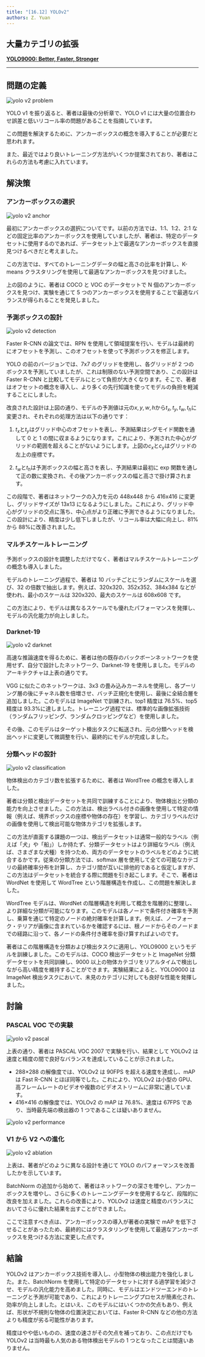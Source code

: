 ```yaml
---
title: "[16.12] YOLOv2"
authors: Z. Yuan
---
```


## 大量カテゴリの拡張

[**YOLO9000: Better, Faster, Stronger**](https://arxiv.org/abs/1612.08242)

---

## 問題の定義

![yolo v2 problem](./img/img9.jpg)

YOLO v1 を振り返ると、著者は最後の分析章で、YOLO v1 には大量の位置合わせ誤差と低いリコール率の問題があることを指摘しています。

この問題を解決するために、アンカーボックスの概念を導入することが必要だと思われます。

また、最近ではより良いトレーニング方法がいくつか提案されており、著者はこれらの方法も考慮に入れています。

## 解決策

### アンカーボックスの選択

![yolo v2 anchor](./img/img1.jpg)

最初にアンカーボックスの選択についてです。以前の方法では、1:1、1:2、2:1 などの固定比率のアンカーボックスを使用していましたが、著者は、特定のデータセットに使用するのであれば、データセット上で最適なアンカーボックスを直接見つけるべきだと考えました。

この方法では、すべてのトレーニングデータの幅と高さの比率を計算し、K-means クラスタリングを使用して最適なアンカーボックスを見つけました。

上の図のように、著者は COCO と VOC のデータセットで N 個のアンカーボックスを見つけ、実験を通じて 5 つのアンカーボックスを使用することで最適なバランスが得られることを発見しました。

### 予測ボックスの設計

![yolo v2 detection](./img/img2.jpg)

Faster R-CNN の論文では、RPN を使用して領域提案を行い、モデルは最終的にオフセットを予測し、このオフセットを使って予測ボックスを修正します。

YOLO の前のバージョンでは、7x7 のグリッドを使用し、各グリッドが 2 つのボックスを予測していましたが、これは制限のない予測空間であり、この設計は Faster R-CNN と比較してモデルにとって負担が大きくなります。そこで、著者はオフセットの概念を導入し、より多くの先行知識を使ってモデルの負担を軽減することにしました。

改良された設計は上図の通り、モデルの予測値は元の$x, y, w, h$から$t_x, t_y, t_w, t_h$に変更され、それぞれの処理方法は以下の通りです：

1. $t_x$と$t_y$はグリッド中心のオフセットを表し、予測結果はシグモイド関数を通して 0 と 1 の間に収まるようになります。これにより、予測された中心がグリッドの範囲を超えることがないようにします。上図の$c_x$と$c_y$はグリッドの左上の座標です。

2. $t_w$と$t_h$は予測ボックスの幅と高さを表し、予測結果は最初に exp 関数を通して正の数に変換され、その後アンカーボックスの幅と高さで掛け算されます。

この段階で、著者はネットワークの入力を元の 448x448 から 416x416 に変更し、グリッドサイズが 13x13 になるようにしました。これにより、グリッド中心がグリッドの交点に落ち、中心点がより正確に予測できるようになりました。この設計により、精度は少し低下しましたが、リコール率は大幅に向上し、81%から 88%に改善されました。

### マルチスケールトレーニング

予測ボックスの設計を調整しただけでなく、著者はマルチスケールトレーニングの概念も導入しました。

モデルのトレーニング過程で、著者は 10 バッチごとにランダムにスケールを選び、32 の倍数で抽出します。例えば、320x320、352x352、384x384 などが使われ、最小のスケールは 320x320、最大のスケールは 608x608 です。

この方法により、モデルは異なるスケールでも優れたパフォーマンスを発揮し、モデルの汎化能力が向上しました。

### Darknet-19

![yolo v2 darknet](./img/img6.jpg)

高速な推論速度を得るために、著者は他の既存のバックボーンネットワークを使用せず、自分で設計したネットワーク、Darknet-19 を使用しました。モデルのアーキテクチャは上表の通りです。

VGG に似たこのネットワークは、3x3 の畳み込みカーネルを使用し、各プーリング層の後にチャネル数を倍増させ、バッチ正規化を使用し、最後に全結合層を追加しました。このモデルは ImageNet で訓練され、top1 精度は 76.5%、top5 精度は 93.3%に達しました。トレーニング過程では、標準的な画像拡張技術（ランダムフリッピング、ランダムクロッピングなど）を使用しました。

その後、このモデルはターゲット検出タスクに転送され、元の分類ヘッドを検出ヘッドに変更して微調整を行い、最終的にモデルが完成しました。

### 分類ヘッドの設計

![yolo v2 classification](./img/img7.jpg)

物体検出のカテゴリ数を拡張するために、著者は WordTree の概念を導入しました。

著者は分類と検出データセットを共同で訓練することにより、物体検出と分類の能力を向上させました。この方法は、検出ラベル付きの画像を使用して特定の情報（例えば、境界ボックスの座標や物体の存在）を学習し、カテゴリラベルだけの画像を使用して検出可能な物体カテゴリを拡張します。

この方法が直面する課題の一つは、検出データセットは通常一般的なラベル（例えば「犬」や「船」）しか持たず、分類データセットはより詳細なラベル（例えば、さまざまな犬種）を持つため、両方のデータセットのラベルをどのように統合するかです。従来の分類方法では、softmax 層を使用して全ての可能なカテゴリの最終確率分布を計算し、カテゴリ間が互いに排他的であると仮定しますが、この方法はデータセットを統合する際に問題を引き起こします。そこで、著者は WordNet を使用して WordTree という階層構造を作成し、この問題を解決しました。

WordTree モデルは、WordNet の階層構造を利用して概念を階層的に整理し、より詳細な分類が可能になります。このモデルは各ノードで条件付き確率を予測し、乗算を通じて特定のノードの絶対確率を計算します。例えば、ノーフォーク・テリアが画像に含まれているかを確認するには、根ノードからそのノードまでの経路に沿って、各ノードの条件付き確率を掛け算すればよいのです。

著者はこの階層構造を分類および検出タスクに適用し、YOLO9000 というモデルを訓練しました。このモデルは、COCO 検出データセットと ImageNet 分類データセットを共同訓練し、9000 以上の物体カテゴリをリアルタイムで検出しながら高い精度を維持することができます。実験結果によると、YOLO9000 は ImageNet 検出タスクにおいて、未見のカテゴリに対しても良好な性能を発揮しました。

## 討論

### PASCAL VOC での実験

![yolo v2 pascal](./img/img4.jpg)

上表の通り、著者は PASCAL VOC 2007 で実験を行い、結果として YOLOv2 は速度と精度の間で良好なバランスを達成していることが示されました。

- 288×288 の解像度では、YOLOv2 は 90FPS を超える速度を達成し、mAP は Fast R-CNN とほぼ同等でした。これにより、YOLOv2 は小型の GPU、高フレームレートのビデオや複数のビデオストリームに非常に適しています。
- 416×416 の解像度では、YOLOv2 の mAP は 76.8%、速度は 67FPS であり、当時最先端の検出器の 1 つであることは疑いありません。

![yolo v2 performance](./img/img3.jpg)

### V1 から V2 への進化

![yolo v2 ablation](./img/img5.jpg)

上表は、著者がどのように異なる設計を通じて YOLO のパフォーマンスを改善したかを示しています。

BatchNorm の追加から始めて、著者はネットワークの深さを増やし、アンカーボックスを増やし、さらに多くのトレーニングデータを使用するなど、段階的に改良を加えました。これらの改善により、YOLOv2 は速度と精度のバランスにおいてさらに優れた結果を出すことができました。

ここで注意すべき点は、アンカーボックスの導入が著者の実験で mAP を低下させることがあったため、最終的にはクラスタリングを使用して最適なアンカーボックスを見つける方法に変更した点です。

## 結論

YOLOv2 はアンカーボックス技術を導入し、小型物体の検出能力を強化しました。また、BatchNorm を使用して特定のデータセットに対する過学習を減少させ、モデルの汎化能力を高めました。同時に、モデルはエンドツーエンドのトレーニングと予測が可能であり、これによりトレーニングプロセスが簡素化され、効率が向上しました。とはいえ、このモデルにはいくつかの欠点もあり、例えば、形状が不規則な物体の位置決定においては、Faster R-CNN などの他の方法よりも精度が劣る可能性があります。

精度はやや低いものの、速度の速さがその欠点を補っており、この点だけでも YOLOv2 は当時最も人気のある物体検出モデルの 1 つとなったことは間違いありません。
